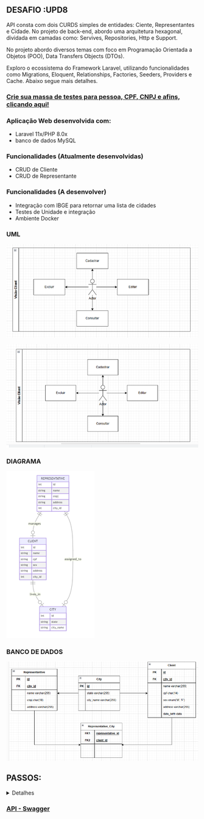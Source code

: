 ## DESAFIO :UPD8

API consta com dois CURDS simples de entidades: Ciente, Representantes e Cidade. No projeto de back-end, abordo uma arquitetura hexagonal, dividada em camadas como: Servives, Repositories, Http e Support.

No projeto abordo diversos temas com foco em Programação Orientada a Objetos (POO), Data Transfers Objects (DTOs).

Exploro o ecossistema do Framework Laravel, utilizando funcionalidades como Migrations, Eloquent, Relationships, Factories, Seeders, Providers e Cache. Abaixo segue mais detalhes.

### [Crie sua massa de testes para pessoa, CPF, CNPJ e afins, clicando aqui!](https://www.4devs.com.br/)

### Aplicação Web desenvolvida com:<br />
- Laravel 11x/PHP 8.0x<br />
- banco de dados MySQL<br/>

### Funcionalidades (Atualmente desenvolvidas)
<ul>
    <li>CRUD de Cliente</li>
    <li>CRUD de Representante</li>
</ul>

### Funcionalidades (A desenvolver)
<ul>
    <li>Integração com IBGE para retornar uma lista de cidades</li>
    <li>Testes de Unidade e integração</li>
    <li>Ambiente Docker</li>
</ul>

### UML

![UML](image.png)

![UML](image-1.png)

### DIAGRAMA

![Diagrama de Entidades](image-4.png)

### BANCO DE DADOS

![Banco de Dados](image-5.png)

## PASSOS:

<details>
<summary>Detalhes</summary>

### Requesitos necessários para executar o projeto:
<ul>
    <li>Instalar o PHP versão 8.0</li>
    <li>Instalar o Laravel versão 11.0</li>
    <li>Instalar o MySQL</li>
    <li>Instalar o composer</li>
    <li>Instalar o Postman ou Insomnia</li>
    <li>Instalar uma IDE de sua escolha (PHPStorm / VSCode)</li>
    <li>Instalar um cliente SQL de sua escolha (DBeaver / PHPMyAdmin / MySQL WorkBench)</li>
</ul>

### Executar o projeto:
<ul>
    <li>Clone o projeto: git clone https://github.com/HildebrandoLima/upd8_back_end.git</li>
    <li>Adicione o arquivo .env copiando o arquivo .env.example</li>
    <li>Certifique-se que um diretório chamado `**/vendor**` foi criado.</li>
    <li>Execute o comando: php artisan serve</li>
</ul>

### Banco de Dados:

> Obanco de dados é do tipo relacional.

### Criando o Banco de de Dados:

> No seu .env adicione da seguinte forma:<br />

> DB_CONNECTION=mysql<br />
> DB_HOST=localhost<br />
> DB_PORT=3306<br />
> DB_DATABASE=ms_delivery<br />
> DB_USERNAME=nome_do_usuario<br />
> DB_PASSWORD=sua_senha<br />

<br /><br />

> CACHE_STORE=database<br />
> CACHE_PREFIX=<br />
> CACHE_DRIVER=file<br />

Execute o comando para criar as tabelas:

```
    php artisan migrate
```

Execute o comando para preencher as tabelas:

```
    php artisan db:seed --class=DatabaseSeeder
```

Certifique-se que as tabelas foram criadas. Abra seu cliente SQL que você escolheu, e então execute o comando:

```
    SHOW TABLES;
```

### [Caso ocorra erro ao executar as migrations, clique aqui!](https://blog.renatolucena.net/post/como-fazer-rollback-de-migration-de-bd-no-laravel)

### Para iniciar o servidor:
`php artisan serve`
Agora acesse o endereço http://localhost:8000/api/rota em seu Postman ou Insomnia
</details>

### [API - Swagger](https://app.swaggerhub.com/apis-docs/HILDEBRANDOLIMA16/api-upd8/1.0.0)
